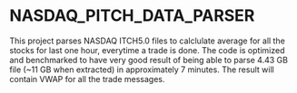 # NASDAQ_PITCH_DATA_PARSER

This project parses NASDAQ ITCH5.0 files to calclulate average for all the stocks for last one hour, everytime a trade is done. The code is optimized and benchmarked to have very good result of being able to parse 4.43 GB file (~11 GB when extracted) in approximately 7 minutes. The result will contain VWAP for all the trade messages.
